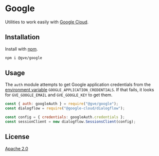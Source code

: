# Google

Utilities to work easily with [Google Cloud](https://cloud.google.com/).

## Installation

Install with [npm](https://www.npmjs.com/).

```bash
npm i @gve/google
```

## Usage

The `auth` module attempts to get Google application credentials from the [environment variable](https://cloud.google.com/docs/authentication/getting-started#setting_the_environment_variable) `GOOGLE_APPLICATION_CREDENTIALS`. If that fails, it looks for `GVE_GOOGLE_EMAIL` and `GVE_GOOGLE_KEY` to get them.

```js
const { auth: googleAuth } = require("@gve/google");
const dialogflow = require("@google-cloud/dialogflow");

const config = { credentials: googleAuth.credentials };
const sessionClient = new dialogflow.SessionsClient(config);
```

## License

[Apache 2.0](https://choosealicense.com/licenses/apache-2.0/)
